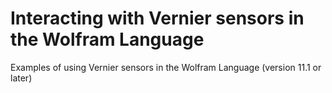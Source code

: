 # Interacting with Vernier sensors in the Wolfram Language

Examples of using Vernier sensors in the Wolfram Language (version 11.1 or later)



